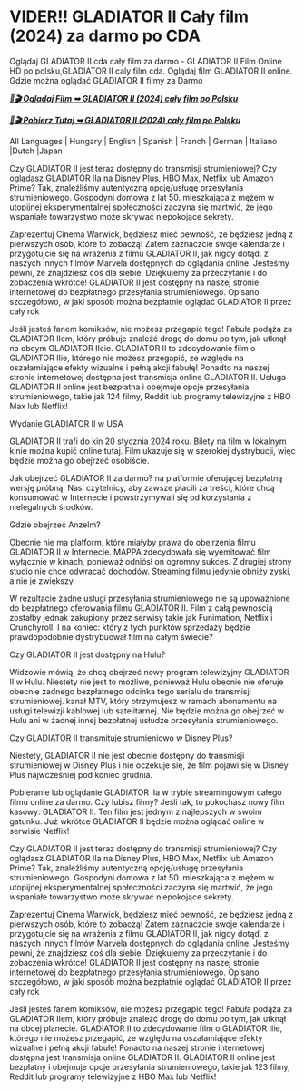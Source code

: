 # VIDER!! GLADIATOR II Cały film (2024) za darmo po CDA

Oglądaj GLADIATOR II cda cały film za darmo - GLADIATOR II Film Online HD po polsku,GLADIATOR II caly film cda. Oglądaj film GLADIATOR II online. Gdzie można oglądać GLADIATOR II filmy za Darmo

<p><b><I><a href="http://r-movies.com/pl/movie/558449/gladiator-ii-gitcodepl">📀🎬 Ogladaj Film ➥ GLADIATOR II (2024) cały film po Polsku</a></I></b></p>

<p><b><I><a href="http://r-movies.com/pl/movie/558449/gladiator-ii-gitcodepl">📀🎬 Pobierz Tutaj ➥ GLADIATOR II (2024) cały film po Polsku</a></I></b></p>

All Languages | Hungary | English | Spanish | Franch | German | Italiano |Dutch |Japan

Czy GLADIATOR II jest teraz dostępny do transmisji strumieniowej? Czy oglądasz GLADIATOR IIa na Disney Plus, HBO Max, Netflix lub Amazon Prime? Tak, znaleźliśmy autentyczną opcję/usługę przesyłania strumieniowego. Gospodyni domowa z lat 50. mieszkająca z mężem w utopijnej eksperymentalnej społeczności zaczyna się martwić, że jego wspaniałe towarzystwo może skrywać niepokojące sekrety.

Zaprezentuj Cinema Warwick, będziesz mieć pewność, że będziesz jedną z pierwszych osób, które to zobaczą! Zatem zaznaczcie swoje kalendarze i przygotujcie się na wrażenia z filmu GLADIATOR II, jak nigdy dotąd. z naszych innych filmów Marvela dostępnych do oglądania online. Jesteśmy pewni, że znajdziesz coś dla siebie. Dziękujemy za przeczytanie i do zobaczenia wkrótce! GLADIATOR II jest dostępny na naszej stronie internetowej do bezpłatnego przesyłania strumieniowego. Opisano szczegółowo, w jaki sposób można bezpłatnie oglądać GLADIATOR II przez cały rok

Jeśli jesteś fanem komiksów, nie możesz przegapić tego! Fabuła podąża za GLADIATOR IIem, który próbuje znaleźć drogę do domu po tym, jak utknął na obcym GLADIATOR IIcie. GLADIATOR II to zdecydowanie film o GLADIATOR IIie, którego nie możesz przegapić, ze względu na oszałamiające efekty wizualne i pełną akcji fabułę! Ponadto na naszej stronie internetowej dostępna jest transmisja online GLADIATOR II. Usługa GLADIATOR II online jest bezpłatna i obejmuje opcje przesyłania strumieniowego, takie jak 124 filmy, Reddit lub programy telewizyjne z HBO Max lub Netflix!

Wydanie GLADIATOR II w USA

GLADIATOR II trafi do kin 20 stycznia 2024 roku. Bilety na film w lokalnym kinie można kupić online tutaj. Film ukazuje się w szerokiej dystrybucji, więc będzie można go obejrzeć osobiście.

Jak obejrzeć GLADIATOR II za darmo? na platformie oferującej bezpłatną wersję próbną. Nasi czytelnicy, aby zawsze płacili za treści, które chcą konsumować w Internecie i powstrzymywali się od korzystania z nielegalnych środków.

Gdzie obejrzeć Anzelm?

Obecnie nie ma platform, które miałyby prawa do obejrzenia filmu GLADIATOR II w Internecie. MAPPA zdecydowała się wyemitować film wyłącznie w kinach, ponieważ odniósł on ogromny sukces. Z drugiej strony studio nie chce odwracać dochodów. Streaming filmu jedynie obniży zyski, a nie je zwiększy.

W rezultacie żadne usługi przesyłania strumieniowego nie są upoważnione do bezpłatnego oferowania filmu GLADIATOR II. Film z całą pewnością zostałby jednak zakupiony przez serwisy takie jak Funimation, Netflix i Crunchyroll. I na koniec: który z tych punktów sprzedaży będzie prawdopodobnie dystrybuował film na całym świecie?

Czy GLADIATOR II jest dostępny na Hulu?

Widzowie mówią, że chcą obejrzeć nowy program telewizyjny GLADIATOR II w Hulu. Niestety nie jest to możliwe, ponieważ Hulu obecnie nie oferuje obecnie żadnego bezpłatnego odcinka tego serialu do transmisji strumieniowej. kanał MTV, który otrzymujesz w ramach abonamentu na usługi telewizji kablowej lub satelitarnej. Nie będzie można go obejrzeć w Hulu ani w żadnej innej bezpłatnej usłudze przesyłania strumieniowego.

Czy GLADIATOR II transmituje strumieniowo w Disney Plus?

Niestety, GLADIATOR II nie jest obecnie dostępny do transmisji strumieniowej w Disney Plus i nie oczekuje się, że film pojawi się w Disney Plus najwcześniej pod koniec grudnia.

Pobieranie lub oglądanie GLADIATOR IIa w trybie streamingowym całego filmu online za darmo. Czy lubisz filmy? Jeśli tak, to pokochasz nowy film kasowy: GLADIATOR II. Ten film jest jednym z najlepszych w swoim gatunku. Już wkrótce GLADIATOR II będzie można oglądać online w serwisie Netflix!

Czy GLADIATOR II jest teraz dostępny do transmisji strumieniowej? Czy oglądasz GLADIATOR IIa na Disney Plus, HBO Max, Netflix lub Amazon Prime? Tak, znaleźliśmy autentyczną opcję/usługę przesyłania strumieniowego. Gospodyni domowa z lat 50. mieszkająca z mężem w utopijnej eksperymentalnej społeczności zaczyna się martwić, że jego wspaniałe towarzystwo może skrywać niepokojące sekrety.

Zaprezentuj Cinema Warwick, będziesz mieć pewność, że będziesz jedną z pierwszych osób, które to zobaczą! Zatem zaznaczcie swoje kalendarze i przygotujcie się na wrażenia z filmu GLADIATOR II, jak nigdy dotąd. z naszych innych filmów Marvela dostępnych do oglądania online. Jesteśmy pewni, że znajdziesz coś dla siebie. Dziękujemy za przeczytanie i do zobaczenia wkrótce! GLADIATOR II jest dostępny na naszej stronie internetowej do bezpłatnego przesyłania strumieniowego. Opisano szczegółowo, w jaki sposób można bezpłatnie oglądać GLADIATOR II przez cały rok

Jeśli jesteś fanem komiksów, nie możesz przegapić tego! Fabuła podąża za GLADIATOR IIem, który próbuje znaleźć drogę do domu po tym, jak utknął na obcej planecie. GLADIATOR II to zdecydowanie film o GLADIATOR IIie, którego nie możesz przegapić, ze względu na oszałamiające efekty wizualne i pełną akcji fabułę! Ponadto na naszej stronie internetowej dostępna jest transmisja online GLADIATOR II. GLADIATOR II online jest bezpłatny i obejmuje opcje przesyłania strumieniowego, takie jak 123 filmy, Reddit lub programy telewizyjne z HBO Max lub Netflix!
